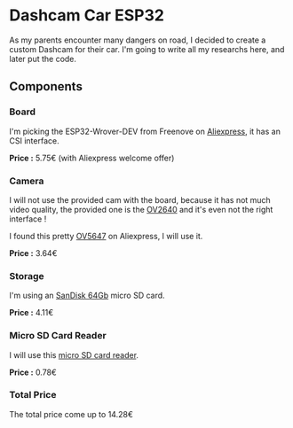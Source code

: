 # Dashcam Car ESP32
As my parents encounter many dangers on road, I decided to create a custom Dashcam for their car.
I'm going to write all my researchs here, and later put the code.

## Components
### Board
I'm picking the ESP32-Wrover-DEV from Freenove on [Aliexpress](https://fr.aliexpress.com/item/1005004339923548.html), it has an CSI interface.

**Price :** 5.75€ (with Aliexpress welcome offer)

### Camera
I will not use the provided cam with the board, because it has not much video quality, the provided one is the [OV2640](https://www.uctronics.com/download/cam_module/OV2640DS.pdf) and it's even not the right interface !

I found this pretty [OV5647](https://fr.aliexpress.com/item/1005006064966176.html) on Aliexpress, I will use it.

**Price :** 3.64€
### Storage
I'm using an [SanDisk 64Gb](https://fr.aliexpress.com/item/1005006572226710) micro SD card.

**Price :** 4.11€

### Micro SD Card Reader
I will use this [micro SD card reader](https://fr.aliexpress.com/item/1005006248599786.html).

**Price :** 0.78€

### Total Price
The total price come up to 14.28€
